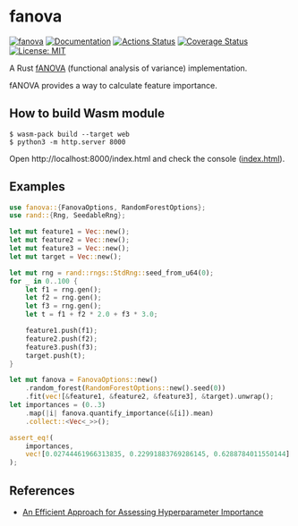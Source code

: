 fanova
=======

[![fanova](https://img.shields.io/crates/v/fanova.svg)](https://crates.io/crates/fanova)
[![Documentation](https://docs.rs/fanova/badge.svg)](https://docs.rs/fanova)
[![Actions Status](https://github.com/sile/fanova/workflows/CI/badge.svg)](https://github.com/sile/fanova/actions)
[![Coverage Status](https://coveralls.io/repos/github/sile/fanova/badge.svg?branch=master)](https://coveralls.io/github/sile/fanova?branch=master)
[![License: MIT](https://img.shields.io/badge/license-MIT-blue.svg)](LICENSE)

A Rust [fANOVA] (functional analysis of variance) implementation.

fANOVA provides a way to calculate feature importance.

How to build Wasm module
------------------------

```
$ wasm-pack build --target web
$ python3 -m http.server 8000
```

Open http://localhost:8000/index.html and check the console ([index.html](./index.html)).

Examples
--------

```rust
use fanova::{FanovaOptions, RandomForestOptions};
use rand::{Rng, SeedableRng};

let mut feature1 = Vec::new();
let mut feature2 = Vec::new();
let mut feature3 = Vec::new();
let mut target = Vec::new();

let mut rng = rand::rngs::StdRng::seed_from_u64(0);
for _ in 0..100 {
    let f1 = rng.gen();
    let f2 = rng.gen();
    let f3 = rng.gen();
    let t = f1 + f2 * 2.0 + f3 * 3.0;

    feature1.push(f1);
    feature2.push(f2);
    feature3.push(f3);
    target.push(t);
}

let mut fanova = FanovaOptions::new()
    .random_forest(RandomForestOptions::new().seed(0))
    .fit(vec![&feature1, &feature2, &feature3], &target).unwrap();
let importances = (0..3)
    .map(|i| fanova.quantify_importance(&[i]).mean)
    .collect::<Vec<_>>();

assert_eq!(
    importances,
    vec![0.02744461966313835, 0.22991883769286145, 0.6288784011550144]
);
```

References
----------

- [An Efficient Approach for Assessing Hyperparameter Importance][fANOVA]

[fANOVA]: http://proceedings.mlr.press/v32/hutter14.html
